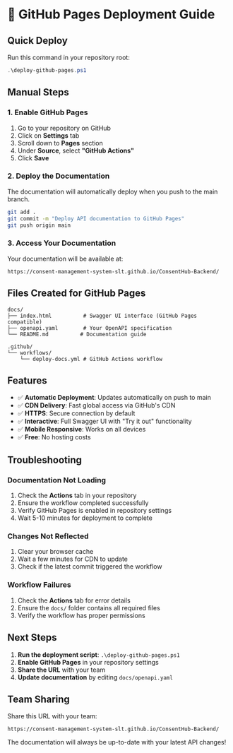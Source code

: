 # 🚀 GitHub Pages Deployment Guide

## Quick Deploy

Run this command in your repository root:

```powershell
.\deploy-github-pages.ps1
```

## Manual Steps

### 1. Enable GitHub Pages
1. Go to your repository on GitHub
2. Click on **Settings** tab
3. Scroll down to **Pages** section
4. Under **Source**, select **"GitHub Actions"**
5. Click **Save**

### 2. Deploy the Documentation
The documentation will automatically deploy when you push to the main branch.

```bash
git add .
git commit -m "Deploy API documentation to GitHub Pages"
git push origin main
```

### 3. Access Your Documentation
Your documentation will be available at:
```
https://consent-management-system-slt.github.io/ConsentHub-Backend/
```

## Files Created for GitHub Pages

```
docs/
├── index.html          # Swagger UI interface (GitHub Pages compatible)
├── openapi.yaml        # Your OpenAPI specification
└── README.md          # Documentation guide

.github/
└── workflows/
    └── deploy-docs.yml # GitHub Actions workflow
```

## Features

- ✅ **Automatic Deployment**: Updates automatically on push to main
- ✅ **CDN Delivery**: Fast global access via GitHub's CDN
- ✅ **HTTPS**: Secure connection by default
- ✅ **Interactive**: Full Swagger UI with "Try it out" functionality
- ✅ **Mobile Responsive**: Works on all devices
- ✅ **Free**: No hosting costs

## Troubleshooting

### Documentation Not Loading
1. Check the **Actions** tab in your repository
2. Ensure the workflow completed successfully
3. Verify GitHub Pages is enabled in repository settings
4. Wait 5-10 minutes for deployment to complete

### Changes Not Reflected
1. Clear your browser cache
2. Wait a few minutes for CDN to update
3. Check if the latest commit triggered the workflow

### Workflow Failures
1. Check the **Actions** tab for error details
2. Ensure the `docs/` folder contains all required files
3. Verify the workflow has proper permissions

## Next Steps

1. **Run the deployment script**: `.\deploy-github-pages.ps1`
2. **Enable GitHub Pages** in your repository settings
3. **Share the URL** with your team
4. **Update documentation** by editing `docs/openapi.yaml`

## Team Sharing

Share this URL with your team:
```
https://consent-management-system-slt.github.io/ConsentHub-Backend/
```

The documentation will always be up-to-date with your latest API changes!

